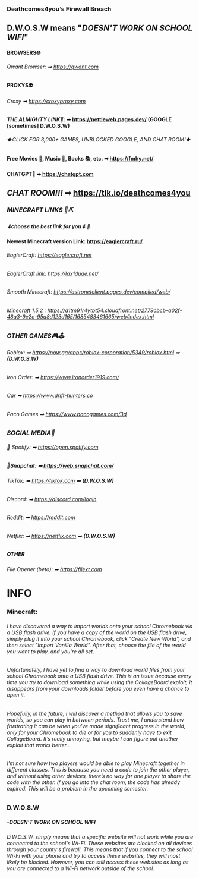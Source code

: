 ### Deathcomes4you’s Firewall Breach

## **D.W.O.S.W** means **"_DOESN'T WORK ON SCHOOL WIFI_"**


#### **BROWSERS🌐**

###### Qwant Browser: ➡  https://qwant.com

#### **PROXYS👽**

###### Croxy ➡ https://croxyproxy.com

#### **_THE ALMIGHTY LINK🥇:_** ➡ https://nettleweb.pages.dev/ **(GOOGLE [sometimes] D.W.O.S.W)**

###### _⬆CLICK FOR 3,000+ GAMES, UNBLOCKED GOOGLE, AND CHAT ROOM!⬆_

#### **Free Movies 🎥, Music 🎵, Books 📚, etc.** ➡ https://fmhy.net/

#### **CHATGPT🤖** ➡ https://chatgpt.com

## ***CHAT ROOM!!!*** ➡ https://tlk.io/deathcomes4you


### ***MINECRAFT LINKS 🧱⛏***

##### _⬇choose the best link for you⬇_ 🙂

#### Newest Minecraft version Link: https://eaglercraft.ru/

###### EaglerCraft: https://eaglercraft.net

###### EaglerCraft link: https://lax1dude.net/

###### Smooth Minecraft: https://astronetclient.pages.dev/compiled/web/  
 
###### Minecraft 1.5.2 : https://d1tm91r4ytbt54.cloudfront.net/2779cbcb-a02f-48a3-9e2e-95a8d123d165/1685483461665/web/index.html

### ***OTHER GAMES🎮🕹***

###### Roblox: ➡ https://now.gg/apps/roblox-corporation/5349/roblox.html ➡ **(D.W.O.S.W)**

###### Iron Order: ➡ https://www.ironorder1919.com/

###### Car ➡ https://www.drift-hunters.co

###### Paco Games ➡ https://www.pacogames.com/3d

### ***SOCIAL MEDIA📱***

###### 🎵 Spotify: ➡ https://open.spotify.com

##### 👻Snapchat: ➡ https://web.snapchat.com/

###### TikTok: ➡ https://tiktok.com ➡ **(D.W.O.S.W)**

###### Discord: ➡ https://discord.com/login

###### Reddit: ➡ https://reddit.com

###### Netflix: ➡ https://netflix.com ➡ **(D.W.O.S.W)**

##### **OTHER**

###### File Opener (beta): ➡ https://filext.com







# **INFO** 

### Minecraft:
###### I have discovered a way to import worlds onto your school Chromebook via a USB flash drive. If you have a copy of the world on the USB flash drive, simply plug it into your school Chromebook, click "Create New World", and then select "Import Vanilla World". After that, choose the file of the world you want to play, and you're all set.

###### Unfortunately, I have yet to find a way to download world files from your school Chromebook onto a USB flash drive. This is an issue because every time you try to download something while using the CollageBoard exploit, it disappears from your downloads folder before you even have a chance to open it.

###### Hopefully, in the future, I will discover a method that allows you to save worlds, so you can play in between periods. Trust me, I understand how frustrating it can be when you've made significant progress in the world, only for your Chromebook to die or for you to suddenly have to exit CollageBoard. It’s really annoying, but maybe I can figure out another exploit that works better...

###### I’m not sure how two players would be able to play Minecraft together in different classes. This is because you need a code to join the other player, and without using other devices, there’s no way for one player to share the code with the other. If you go into the chat room, the code has already expired. This will be a problem in the upcoming semester.

### **D.W.O.S.W**  
##### -DOESN'T WORK ON SCHOOL WIFI
###### D.W.O.S.W. simply means that a specific website will not work while you are connected to the school's Wi-Fi. These websites are blocked on all devices through your county's firewall. This means that if you connect to the school Wi-Fi with your phone and try to access these websites, they will most likely be blocked. However, you can still access these websites as long as you are connected to a Wi-Fi network outside of the school.
